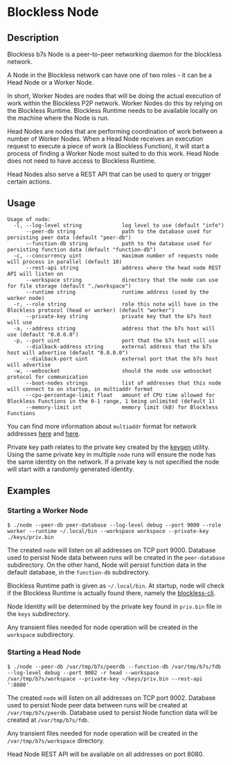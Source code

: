 
# Blockless Node 

## Description

Blockless b7s Node is a peer-to-peer networking daemon for the blockless network.

A Node in the Blockless network can have one of two roles - it can be a Head Node or a Worker Node.

In short, Worker Nodes are nodes that will be doing the actual execution of work within the Blockless P2P network.
Worker Nodes do this by relying on the Blockless Runtime.
Blockless Runtime needs to be available locally on the machine where the Node is run.

Head Nodes are nodes that are performing coordination of work between a number of Worker Nodes.
When a Head Node receives an execution request to execute a piece of work (a Blockless Function), it will start a process of finding a Worker Node most suited to do this work.
Head Node does not need to have access to Blockless Runtime.

Head Nodes also serve a REST API that can be used to query or trigger certain actions.

## Usage

```console
Usage of node:
  -l, --log-level string             log level to use (default "info")
      --peer-db string               path to the database used for persisting peer data (default "peer-db")
      --function-db string           path to the database used for persisting function data (default "function-db")
  -c, --concurrency uint             maximum number of requests node will process in parallel (default 10)
      --rest-api string              address where the head node REST API will listen on
      --workspace string             directory that the node can use for file storage (default "./workspace")
      --runtime string               runtime address (used by the worker node)
  -r, --role string                  role this note will have in the Blockless protocol (head or worker) (default "worker")
      --private-key string           private key that the b7s host will use
  -a, --address string               address that the b7s host will use (default "0.0.0.0")
  -p, --port uint                    port that the b7s host will use
      --dialback-address string      external address that the b7s host will advertise (default "0.0.0.0")
      --dialback-port uint           external port that the b7s host will advertise
  -w, --websocket                    should the node use websocket protocol for communication
      --boot-nodes strings           list of addresses that this node will connect to on startup, in multiaddr format
      --cpu-percentage-limit float   amount of CPU time allowed for Blockless Functions in the 0-1 range, 1 being unlimited (default 1)
      --memory-limit int             memory limit (kB) for Blockless Functions
```

You can find more information about `multiaddr` format for network addresses [here](https://github.com/multiformats/multiaddr) and [here](https://multiformats.io/multiaddr/).

Private key path relates to the private key created by the [keygen](/cmd/keygen/README.md) utility.
Using the same private key in multiple `node` runs will ensure the node has the same identity on the network.
If a private key is not specified the node will start with a randomly generated identity.

## Examples

### Starting a Worker Node

```console
$ ./node --peer-db peer-database --log-level debug --port 9000 --role worker --runtime ~/.local/bin --workspace workspace --private-key ./keys/priv.bin
```

The created `node` will listen on all addresses on TCP port 9000.
Database used to persist Node data between runs will be created in the `peer-database` subdirectory.
On the other hand, Node will persist function data in the default database, in the `function-db` subdirectory.

Blockless Runtime path is given as `~/.local/bin`.
At startup, node will check if the Blockless Runtime is actually found there, namely the [blockless-cli](https://blockless.network/docs/cli).

Node Identity will be determined by the private key found in `priv.bin` file in the `keys` subdirectory.

Any transient files needed for node operation will be created in the `workspace` subdirectory.

### Starting a Head Node

```console
$ ./node --peer-db /var/tmp/b7s/peerdb --function-db /var/tmp/b7s/fdb --log-level debug --port 9002 -r head --workspace /var/tmp/b7s/workspace --private-key ~/keys/priv.bin --rest-api ':8080'
```

The created `node` will listen on all addresses on TCP port 9002.
Database used to persist Node peer data between runs will be created at `/var/tmp/b7s/peerdb`.
Database used to persist Node function data will be created at `/var/tmp/b7s/fdb`.

Any transient files needed for node operation will be created in the `/var/tmp/b7s/workspace` directory.

Head Node REST API will be available on all addresses on port 8080.
